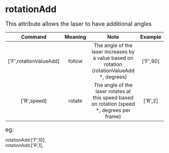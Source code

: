 # rotationAdd
<font size=4>This attribute allows the laser to have additional angles</font>

|            Command             | Meaning |                             Note                             | Example  |
| :----------------------------: | :-----: | :----------------------------------------------------------: | :------: |
| [&#39;F&#39;,rotationValueAdd] | follow  | The angle of the laser increases by a value based on rotation (rotationValueAdd *, degrees) | ['F',90] |
|          ['R',speed]           | rotate  | The angle of the laser rotates at this speed based on rotation (speed *, degrees per frame) | ['R',2]  |

<font size=4>eg:</font>

rotationAdd:['F',10],   
rotationAdd:['R',1],   
